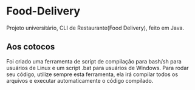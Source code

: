 # Food-Delivery
Projeto universitário, CLI de Restaurante(Food Delivery), feito em Java.

## Aos cotocos
Foi criado uma ferramenta de script de compilação para bash/sh para usuários de Linux e um script .bat para usuários de Windows.
Para rodar seu código, utilize sempre esta ferramenta, ela irá compilar todos os arquivos e executar automaticamente o código compilado.
